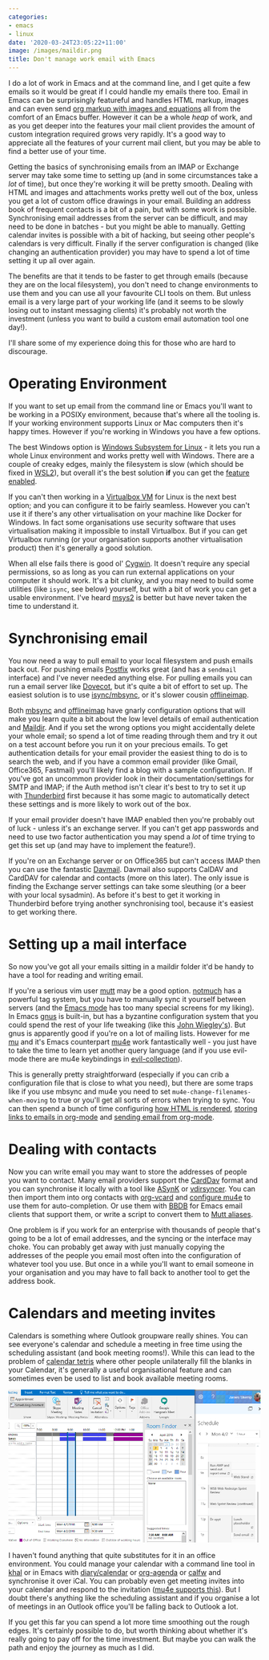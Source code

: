 ```yaml
---
categories:
- emacs
- linux
date: '2020-03-24T23:05:22+11:00'
image: /images/maildir.png
title: Don't manage work email with Emacs
---
```


I do a lot of work in Emacs and at the command line, and I get quite a few emails so it would be great if I could handle my emails there too.
Email in Emacs can be surprisingly featureful and handles HTML markup, images and can even send [org markup with images and equations](https://kitchingroup.cheme.cmu.edu/blog/2016/10/29/Sending-html-emails-from-org-mode-with-org-mime/) all from the comfort of an Emacs buffer.
However it can be a whole *heap* of work, and as you get deeper into the features your mail client provides the amount of custom integration required grows very rapidly.
It's a good way to appreciate all the features of your current mail client, but you may be able to find a better use of your time.

Getting the basics of synchronising emails from an IMAP or Exchange server may take some time to setting up (and in some circumstances take a *lot* of time), but once they're working it will be pretty smooth.
Dealing with HTML and images and attachments works pretty well out of the box, unless you get a lot of custom office drawings in your email.
Building an address book of frequent contacts is a bit of a pain, but with some work is possible.
Synchronising email addresses from the server can be difficult, and may need to be done in batches - but you might be able to manually.
Getting calendar invites is possible with a bit of hacking, but seeing other people's calendars is very difficult.
Finally if the server configuration is changed (like changing an authentication provider) you may have to spend a lot of time setting it up all over again.

The benefits are that it tends to be faster to get through emails (because they are on the local filesystem), you don't need to change environments to use them and you can use all your favourite CLI tools on them.
But unless email is a very large part of your working life (and it seems to be slowly losing out to instant messaging clients) it's probably not worth the investment (unless you want to build a custom email automation tool one day!).

I'll share some of my experience doing this for those who are hard to discourage.

# Operating Environment

If you want to set up email from the command line or Emacs you'll want to be working in a POSIXy environment, because that's where all the tooling is.
If your working environment supports Linux or Mac computers then it's happy times.
However if you're working in Windows you have a few options.

The best Windows option is [Windows Subsystem for Linux](https://docs.microsoft.com/en-us/windows/wsl/faq) - it lets you run a whole Linux environment and works pretty well with Windows.
There are a couple of creaky edges, mainly the filesystem is slow (which should be fixed in [WSL2](https://docs.microsoft.com/en-us/windows/wsl/wsl2-index)), but overall it's the best solution **if** you can get the [feature enabled](https://docs.microsoft.com/en-us/windows/wsl/install-win10).

If you can't then working in a [Virtualbox VM](https://www.virtualbox.org) for Linux is the next best option; and you can configure it to be fairly seamless.
However you can't use it if there's any other virtualisation on your machine like Docker for Windows.
In fact some organisations use security software that uses virtualisation making it impossible to install Virtualbox.
But if you can get Virtualbox running (or your organisation supports another virtualisation product) then it's generally a good solution.

When all else fails there is good ol' [Cygwin](https://www.cygwin.com/).
It doesn't require any special permissions, so as long as you can run external applications on your computer it should work.
It's a bit clunky, and you may need to build some utilities (like `isync`, see below) yourself, but with a bit of work you can get a usable environment.
I've heard [msys2](https://www.msys2.org/) is better but have never taken the time to understand it.

# Synchronising email

You now need a way to pull email to your local filesystem and push emails back out.
For pushing emails [Postfix](www.postfix.org) works great (and has a `sendmail` interface) and I've never needed anything else.
For pulling emails you can run a email server like [Dovecot](https://www.dovecot.org/), but it's quite a bit of effort to set up.
The easiest solution is to use [isync/mbsync](http://isync.sourceforge.net/), or it's slower cousin [offlineimap](http://www.offlineimap.org/).

Both [mbsync](http://isync.sourceforge.net/mbsync.html#CONFIGURATION) and [offlineimap](https://github.com/OfflineIMAP/offlineimap/blob/master/offlineimap.conf) have gnarly configuration options that will make you learn quite a bit about the low level details of email authentication and [Maildir](https://en.wikipedia.org/wiki/Maildir).
And if you set the wrong options you might accidentally delete your whole email; so spend a lot of time reading through them and try it out on a test account before you run it on your precious emails.
To get authentication details for your email provider the easiest thing to do is to search the web, and if you have a common email provider (like Gmail, Office365, Fastmail) you'll likely find a blog with a sample configuration.
If you've got an uncommon provider look in their documentation/settings for SMTP and IMAP; if the Auth method isn't clear it's best to try to set it up with [Thunderbird](https://www.thunderbird.net/en-US/) first because it has some magic to automatically detect these settings and is more likely to work out of the box.

If your email provider doesn't have IMAP enabled then you're probably out of luck - unless it's an exchange server.
If you can't get app passwords and need to use two factor authentication you may spend a *lot* of time trying to get this set up (and may have to implement the feature!).

If you're on an Exchange server or on Office365 but can't access IMAP then you can use the fantastic [Davmail](http://davmail.sourceforge.net/).
Davmail also supports CalDAV and CardDAV for calendar and contacts (more on this later).
The only issue is finding the Exchange server settings can take some sleuthing (or a beer with your local sysadmin).
As before it's best to get it working in Thunderbird before trying another synchronising tool, because it's easiest to get working there.

# Setting up a mail interface

So now you've got all your emails sitting in a maildir folder it'd be handy to have a tool for reading and writing email.

If you're a serious vim user [mutt](http://www.mutt.org/) may be a good option.
[notmuch](https://notmuchmail.org/) has a powerful tag system, but you have to manually sync it yourself between servers (and the [Emacs mode](https://notmuchmail.org/notmuch-emacs/) has too many special screens for my liking).
In Emacs [gnus](https://www.gnu.org/software/emacs/manual/html_node/gnus/Maildir.html) is built-in, but has a byzantine configuration system that you could spend the rest of your life tweaking (like this [John Wiegley's](https://github.com/jwiegley/dot-emacs/blob/master/gnus-settings.el)).
But gnus is apparently good if you're on a lot of mailing lists.
However for me [mu](https://www.djcbsoftware.nl/code/mu/) and it's Emacs counterpart [mu4e](https://www.djcbsoftware.nl/code/mu/mu4e.html) work fantastically well - you just have to take the time to learn yet another query language (and if you use evil-mode there are mu4e keybindings in [evil-collection](https://github.com/emacs-evil/evil-collection/)).

This is generally pretty straightforward (especially if you can crib a configuration file that is close to what you need), but there are some traps like if you use mbsync and mu4e you need to set `mu4e-change-filenames-when-moving` to true or you'll get all sorts of errors when trying to sync.
You can then spend a bunch of time configuring [how HTML is rendered](https://www.reddit.com/r/emacs/comments/9ep5o1/mu4e_stop_emails_setting_backgroundforeground/), [storing links to emails in org-mode](http://pragmaticemacs.com/emacs/master-your-inbox-with-mu4e-and-org-mode/) and [sending email from org-mode](https://kitchingroup.cheme.cmu.edu/blog/2016/10/29/Sending-html-emails-from-org-mode-with-org-mime/).

# Dealing with contacts

Now you can write email you may want to store the addresses of people you want to contact.
Many email providers support the [CardDav](https://en.wikipedia.org/wiki/CardDAV) format and you can synchronise it locally with a tool like [ASynK](https://asynk.io/) or [vdirsyncer](https://github.com/pimutils/vdirsyncer).
You can then import them into org contacts with [org-vcard](https://github.com/flexibeast/org-vcard) and [configure mu4e](https://www.djcbsoftware.nl/code/mu/mu4e/Maintaining-an-address_002dbook-with-org_002dcontacts.html) to use them for auto-completion.
Or use them with [BBDB](https://www.jwz.org/bbdb/) for Emacs email clients that support them, or write a script to convert them to [Mutt aliases](https://gitlab.com/muttmua/mutt/-/wikis/MuttGuide/Aliases).

One problem is if you work for an enterprise with thousands of people that's going to be a lot of email addresses, and the syncing or the interface may choke.
You can probably get away with just manually copying the addresses of the people you email most often into the configuration of whatever tool you use.
But once in a while you'll want to email someone in your organisation and you may have to fall back to another tool to get the address book.

# Calendars and meeting invites

Calendars is something where Outlook groupware really shines.
You can see everyone's calendar and schedule a meeting in free time using the scheduling assistant (and book meeting rooms!).
While this can lead to the problem of [calendar tetris](https://jack.ofspades.com/calendar-tetris-is-an-antipattern/) where other people unilaterally fill the blanks in your Calendar, it's generally a useful organisational feature and can sometimes even be used to list and book available meeting rooms.

![Outlook Scheduling Assistant](/images/outlook_scheduling_assistant.png)


I haven't found anything that quite substitutes for it in an office environment.
You could manage your calendar with a command line tool in [khal](https://github.com/pimutils/khal) or in Emacs with [diary/calendar](https://www.gnu.org/software/emacs/manual/html_node/emacs/Calendar_002fDiary.html) or [org-agenda](https://orgmode.org/manual/Weekly_002fdaily-agenda.html) or [calfw](https://github.com/kiwanami/emacs-calfw) and synchronise it over iCal.
You can probably even get meeting invites into your calendar and respond to the invitation ([mu4e supports this](https://github.com/djcb/mu/issues/994)).
But I doubt there's anything like the scheduling assistant and if you organise a lot of meetings in an Outlook office you'll be falling back to Outlook a lot.

If you get this far you can spend a lot more time smoothing out the rough edges.
It's certainly possible to do, but worth thinking about whether it's really going to pay off for the time investment.
But maybe you can walk the path and enjoy the journey as much as I did.
